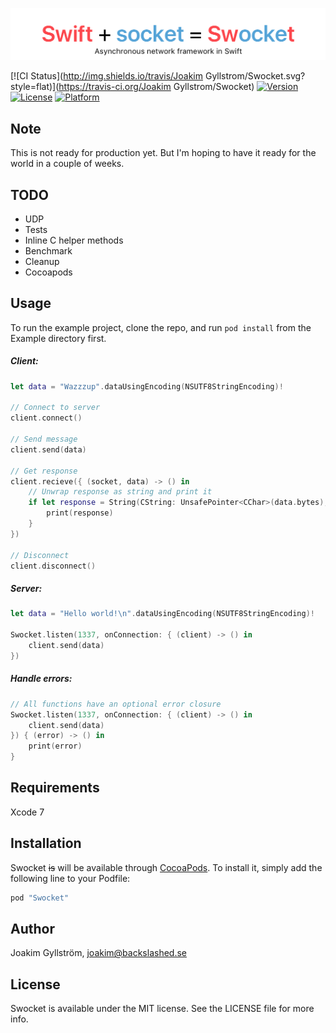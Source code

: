 ![Logo](Swocket.png)

[![CI Status](http://img.shields.io/travis/Joakim Gyllstrom/Swocket.svg?style=flat)](https://travis-ci.org/Joakim Gyllstrom/Swocket)
[![Version](https://img.shields.io/cocoapods/v/Swocket.svg?style=flat)](http://cocoapods.org/pods/Swocket)
[![License](https://img.shields.io/cocoapods/l/Swocket.svg?style=flat)](http://cocoapods.org/pods/Swocket)
[![Platform](https://img.shields.io/cocoapods/p/Swocket.svg?style=flat)](http://cocoapods.org/pods/Swocket)
## Note
This is not ready for production yet. But I'm hoping to have it ready for the world in a couple of weeks.

## TODO
* UDP
* Tests
* Inline C helper methods
* Benchmark
* Cleanup
* Cocoapods

## Usage

To run the example project, clone the repo, and run `pod install` from the Example directory first.

##### Client:
```swift
let data = "Wazzzup".dataUsingEncoding(NSUTF8StringEncoding)!

// Connect to server
client.connect()

// Send message
client.send(data)

// Get response
client.recieve({ (socket, data) -> () in
    // Unwrap response as string and print it
    if let response = String(CString: UnsafePointer<CChar>(data.bytes), encoding: NSUTF8StringEncoding) {
        print(response)
    }
})

// Disconnect
client.disconnect()
```
##### Server:
```swift
let data = "Hello world!\n".dataUsingEncoding(NSUTF8StringEncoding)!

Swocket.listen(1337, onConnection: { (client) -> () in
    client.send(data)
})
```

##### Handle errors:
```swift
// All functions have an optional error closure
Swocket.listen(1337, onConnection: { (client) -> () in
    client.send(data)
}) { (error) -> () in
    print(error)
}
```

## Requirements

Xcode 7

## Installation

Swocket <s>is</s> will be available through [CocoaPods](http://cocoapods.org). To install
it, simply add the following line to your Podfile:

```ruby
pod "Swocket"
```

## Author

Joakim Gyllström, joakim@backslashed.se

## License

Swocket is available under the MIT license. See the LICENSE file for more info.
